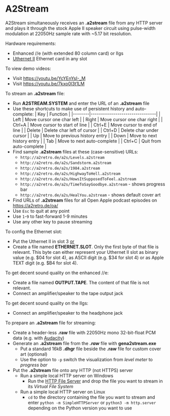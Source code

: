 # A2Stream
A2Stream simultaneously receives an **.a2stream** file from any HTTP server and plays it through the stock Apple II speaker circuit using pulse-width modulation at 22050Hz sample rate with ~5.17 bit resolution.

Hardware requirements:
* Enhanced //e (with extended 80 column card) or IIgs
* [Uthernet II](https://a2retrosystems.com/products.htm) Ethernet card in any slot

To view demo videos:
* Visit https://youtu.be/YcYEnYsI-_M
* Visit https://youtu.be/7kxo0l3t1LM

To stream an **.a2stream** file:
* Run **A2STREAM.SYSTEM** and enter the URL of an **.a2stream** file
* Use these shortcuts to make use of persistent history and auto-complete:
  | Key    | Function                       |
  |--------|--------------------------------|
  | Left   | Move cursor one char left      |
  | Right  | Move cursor one char right     |
  | Ctrl+A | Move cursor to start of line   |
  | Ctrl+E | Move cursor to end of line     |
  | Delete | Delete char left of cursor     |
  | Ctrl+D | Delete char under cursor       |
  | Up     | Move to previous history entry |
  | Down   | Move to next history entry     |
  | Tab    | Move to next auto-complete     |
  | Ctrl+C | Quit from auto-complete        |
* Find sample **.a2stream** files at these (case-sensitive) URLs:
  * `http://a2retro.de/a2s/Levels.a2stream`
  * `http://a2retro.de/a2s/Sandstorm.a2stream`
  * `http://a2retro.de/a2s/1984.a2stream`
  * `http://a2retro.de/a2s/HighwayToHell.a2stream`
  * `http://a2retro.de/a2s/HowsItSupposedToFeel.a2stream`
  * `http://a2retro.de/a2s/TimeToSayGoodbye.a2stream` - shows progress bar
  * `http://a2retro.de/a2s/HealYou.a2stream` - shows default cover art
* Find URLs of **.a2stream** files for all Open Apple podcast episodes on https://a2retro.de/oa/
* Use `Esc` to quit at any point
* Use `1`-`9` to fast-forward 1-9 minutes
* Use any other key to pause streaming

To config the Ethernet slot:
* Put the Uthernet II in slot 3 <ins>or</ins>
* Create a file named **ETHERNET.SLOT**. Only the first byte of that file is relevant. This byte can either represent your Uthernet II slot as binary value (e.g. $04 for slot 4), as ASCII digit (e.g. $34 for slot 4) or as Apple TEXT digit (e.g. $B4 for slot 4).

To get decent sound quality on the enhanced //e:
* Create a file named **OUTPUT.TAPE**. The content of that file is not relevant.
* Connect an amplifier/speaker to the tape output jack

To get decent sound quality on the IIgs:
* Connect an amplifier/speaker to the headphone jack

To prepare an **.a2stream** file for streaming:
* Create a header-less **.raw** file with 22050Hz mono 32-bit-float PCM data (e.g. with [Audacity](https://www.audacityteam.org/))
* Generate an **.a2stream** file from the ***.raw*** file with **gena2stream.exe**
  * Put a standard 16kB **.dhgr** file beside the **.raw** file for custom cover art (optional)
  * Use the option to `-p` switch the visualization from *level meter* to *progress bar*
* Put the **.a2stream** file onto any HTTP (not HTTPS) server
  * Run a simple local HTTP server on Windows
    * Run the [HTTP File Server](http://www.rejetto.com/hfs/) and drop the file you want to stream in its _Virtual File System_
  * Run a simple local HTTP server on Linux
    * `cd` to the directory containing the file you want to stream and enter `python -m SimpleHTTPServer` or `python3 -m http.server` depending on the Python version you want to use
